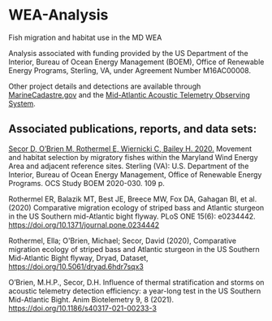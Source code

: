 # WEA-Analysis
Fish migration and habitat use in the MD WEA

Analysis associated with funding provided by the US Department of the Interior, Bureau of Ocean Energy Management (BOEM), Office of Renewable Energy Programs, Sterling, VA, under Agreement Number M16AC00008.

Other project details and detections are available through [MarineCadastre.gov](https://marinecadastre.gov/espis/#/search/study/100109) and the [Mid-Atlantic Acoustic Telemetry Observing System](https://matos.asascience.com/project/detail/60).

## Associated publications, reports, and data sets:

[Secor D, O’Brien M, Rothermel E, Wiernicki C, Bailey H. 2020.](https://espis.boem.gov/final%20reports/BOEM_2020-030.pdf) Movement and habitat selection by
migratory fishes within the Maryland Wind Energy Area and adjacent reference sites. Sterling
(VA): U.S. Department of the Interior, Bureau of Ocean Energy Management, Office of
Renewable Energy Programs. OCS Study BOEM 2020-030. 109 p.

Rothermel ER, Balazik MT, Best JE, Breece MW, Fox DA, Gahagan BI, et al. (2020) Comparative migration ecology of striped bass and Atlantic sturgeon in the US Southern mid-Atlantic bight flyway. PLoS ONE 15(6): e0234442. https://doi.org/10.1371/journal.pone.0234442

Rothermel, Ella; O'Brien, Michael; Secor, David (2020), Comparative migration ecology of striped bass and Atlantic sturgeon in the US Southern Mid-Atlantic Bight flyway, Dryad, Dataset, https://doi.org/10.5061/dryad.6hdr7sqx3

O’Brien, M.H.P., Secor, D.H. Influence of thermal stratification and storms on acoustic telemetry detection efficiency: a year-long test in the US Southern Mid-Atlantic Bight. Anim Biotelemetry 9, 8 (2021). https://doi.org/10.1186/s40317-021-00233-3
